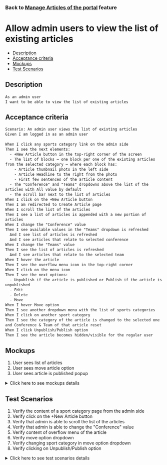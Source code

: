 ### Back to [Manage Articles of the portal](../../) feature

# Allow admin users to view the list of existing articles

- [Description](#description)
- [Acceptance criteria](#acceptance-criteria)
- [Mockups](#mockups)
- [Test Scenarios](#test-scenarios)

## Description

    As an admin user
    I want to be able to view the list of existing articles

## Acceptance criteria

    Scenario: An admin user views the list of existing articles
    Given I am logged in as an admin user

    When I click any sports category link on the admin side 
    Then I see the next elements:
      - +New Article button in the top-right corner of the screen
      - The list of blocks – one block per one of the existing articles from the selected category – where each block has:
        - Article thumbnail photo in the left side
        - Article Headline to the right from the photo
        - First few sentences of the article content
      - The "Conference" and "Teams" dropdowns above the list of the articles with All value by default 
      - The scroll bar next to the list of articles
    When I click on the +New Article button
    Then I am redirected to Create Article page
    When I scroll the list of the articles
    Then I see a list of articles is appended with a new portion of articles
    When I change the "Conference" value
    Then I see available values in the "Teams" dropdown is refreshed 
      And I see list of articles is refreshed
      And I see articles that relate to selected conference
    When I change the "Teams" value
    Then I see the list of articles is refreshed
      And I see articles that relate to the selected team
    When I hover the article
    Then I see the overflow menu icon in the top-right corner
    When I click on the menu icon
    Then I see the next options:
      - Unpublish if the article is published or Publish if the article is unpublished
      - Edit
      - Delete
      - Move
    When I hover Move option
    Then I see another dropdown menu with the list of sports categories
    When I click on another sport category
    Then I see the category of the article is changed to the selected one and Conference & Team of that article reset
    When I click Unpublish/Publish option
    Then I see the article becomes hidden/visible for the regular user

## Mockups

1. User sees list of articles
2. User sees move article option
3. User sees article is published popup

<details>
  <summary>Click here to see mockups details</summary>

**1. User sees list of articles:**

![Articles list Screen](/products/sport_news_portal/web_application_features/manage_articles/images/articles_list.png)

**2. User sees move article option:**

![Move article dropdown Screen](/products/sport_news_portal/web_application_features/manage_articles/images/move_article.png)

**3. User sees article is published popup:**

![Article is published popup](/products/sport_news_portal/web_application_features/manage_articles/images/publish_article_popup.png)

</details>

## Test Scenarios

1. Verify the content of a sport category page from the admin side
2. Verify click on the +New Article button
3. Verify that admin is able to scroll the list of the articles
4. Verify that admin is able to change the "Conference" value
5. Verify content of overflow menu of the article
6. Verify move option dropdown
7. Verify changing sport category in move option dropdown
8. Verify clicking on Unpublish/Publish option

<details>
  <summary>Click here to see test scenarios details</summary>

### **#1. Verify the content of a sport category page from the admin side**

|#|Steps|Expected Result
------|-------|----------
|1|Go to sport news site|
|2|Log in your admin account|
|3|Click on any sports category link|
|4|Observe the content of a sport category page from the admin side|- +New Article button in the top-right corner of the screen<br>- The "Conference" and "Teams" dropdowns above the list of the articles with All value by default<br>- The scroll bar next to the list of articles<br>- The list of blocks – one block per one of the existing articles from the selected category – where each block has:<br><ul><li>Article thumbnail photo in the left side</li><li>Article Headline to the right from the photo</li><li>First few sentences of the article content</li></ul>

### **#2. Verify click on the +New Article button**

|#|Steps|Expected Result
------|-------|----------
|1|Go to sport news site|
|2|Log in your admin account|
|3|Click on any sports category link|
|4|Click on +New Article button|Admin is redirected to Create Article page

### **#3. Verify that admin is able to scroll the list of the articles**

|#|Steps|Expected Result
------|-------|----------
|1|Go to sport news site|
|2|Log in your admin account|
|3|Click on any sports category link|Admin is redirected to Create Article page
|4|Scroll the list of the articles|Admin is able to scroll the articles and the list of articles is appended with a new portion of articles

### **#4. Verify that admin is able to change the "Conference" value**

|#|Steps|Expected Result
------|-------|----------
|1|Go to sport news site|
|2|Log in your admin account|
|3|Click on any sports category link|Admin is redirected to Create Article page
|4|Click on All Conference dropdown|"Teams" dropdown appears
|5|Choose the team|The list of articles is refreshed and articles that relate to selected conference are shown

### **#5. Verify content of overflow menu of the article**

|#|Steps|Expected Result
------|-------|----------
|1|Go to sport news site|
|2|Log in your admin account|
|3|Click on any sports category link|Admin is redirected to Create Article page
|4|Hover over any article|Overflow menu appears
|5|Click on overflow menu|Overflow menu appears
|6|Check what options are there|The next options should be present:<br>- Unpublish if the article is published or Publish if the article is unpublished<br>- Edit<br>- Delete<br>- Move

### **#6. Verify move option dropdown**

|#|Steps|Expected Result
------|-------|----------
|1|Go to sport news site|
|2|Log in your admin account|
|3|Click on any sports category link|Admin is redirected to Create Article page
|4|Hover over any article|Overflow menu appears
|5|Click on overflow menu|Overflow menu appears
|6|Hover Move option|Another dropdown menu with the list of sports categories appears

### **#7. Verify changing sport category in move option dropdown**

|#|Steps|Expected Result
------|-------|----------
|1|Go to sport news site|
|2|Log in your admin account|
|3|Click on any sports category link|Admin is redirected to Create Article page
|4|Hover over any article|Overflow menu appears
|5|Click on overflow menu|Overflow menu appears
|6|Hover Move option|Another dropdown menu with the list of sports categories appears
|7|Click on sport category from dropdown|The category of the article will be changed to the selected one and Conference & Team of that article will be reset

### **#8. Verify clicking on Unpublish/Publish option**

|#|Steps|Expected Result
------|-------|----------
|1|Go to sport news site|
|2|Log in your admin account|
|3|Click on any sports category link|Admin is redirected to Create Article page
|4|Hover over any article|Overflow menu appears
|5|Click on overflow menu|Overflow menu appears
|6|Click on Unpublish/Publish option|The article becomes hidden/visible for the regular user

</details>

